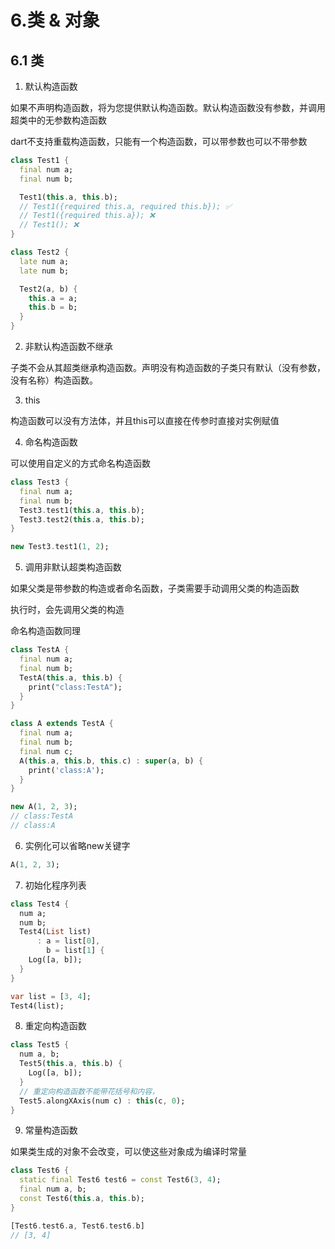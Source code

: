 # 6.类 & 对象

## 6.1 类

1. 默认构造函数

如果不声明构造函数，将为您提供默认构造函数。默认构造函数没有参数，并调用超类中的无参数构造函数

dart不支持重载构造函数，只能有一个构造函数，可以带参数也可以不带参数

```dart
class Test1 {
  final num a;
  final num b;

  Test1(this.a, this.b);
  // Test1({required this.a, required this.b}); ✅
  // Test1({required this.a}); ❌
  // Test1(); ❌
}

class Test2 {
  late num a;
  late num b;

  Test2(a, b) {
    this.a = a;
    this.b = b;
  }
}
```

2. 非默认构造函数不继承

子类不会从其超类继承构造函数。声明没有构造函数的子类只有默认（没有参数，没有名称）构造函数。

3. this

构造函数可以没有方法体，并且this可以直接在传参时直接对实例赋值

4. 命名构造函数

可以使用自定义的方式命名构造函数

```dart
class Test3 {
  final num a;
  final num b;
  Test3.test1(this.a, this.b);
  Test3.test2(this.a, this.b);
}

new Test3.test1(1, 2);
```

5. 调用非默认超类构造函数

如果父类是带参数的构造或者命名函数，子类需要手动调用父类的构造函数

执行时，会先调用父类的构造

命名构造函数同理

```dart
class TestA {
  final num a;
  final num b;
  TestA(this.a, this.b) {
    print("class:TestA");
  }
}

class A extends TestA {
  final num a;
  final num b;
  final num c;
  A(this.a, this.b, this.c) : super(a, b) {
    print('class:A');
  }
}

new A(1, 2, 3);
// class:TestA
// class:A
```

6. 实例化可以省略new关键字

```dart
A(1, 2, 3);
```

7. 初始化程序列表

```dart
class Test4 {
  num a;
  num b;
  Test4(List list)
      : a = list[0],
        b = list[1] {
    Log([a, b]);
  }
}

var list = [3, 4];
Test4(list);
```

8. 重定向构造函数

```dart
class Test5 {
  num a, b;
  Test5(this.a, this.b) {
    Log([a, b]);
  }
  // 重定向构造函数不能带花括号和内容，
  Test5.alongXAxis(num c) : this(c, 0);
}
```

9. 常量构造函数

如果类生成的对象不会改变，可以使这些对象成为编译时常量

```dart
class Test6 {
  static final Test6 test6 = const Test6(3, 4);
  final num a, b;
  const Test6(this.a, this.b);
}

[Test6.test6.a, Test6.test6.b]
// [3, 4]
```


